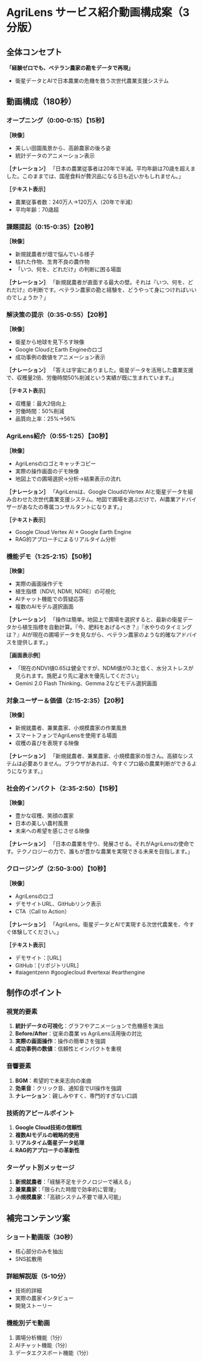 # AgriLens サービス紹介動画構成案（3分版）

## 全体コンセプト
**「経験ゼロでも、ベテラン農家の勘をデータで再現」**
- 衛星データとAIで日本農業の危機を救う次世代農業支援システム

## 動画構成（180秒）

### オープニング（0:00-0:15）【15秒】
**［映像］**
- 美しい田園風景から、高齢農家の後ろ姿
- 統計データのアニメーション表示

**［ナレーション］**
「日本の農業従事者は20年で半減。平均年齢は70歳を超えました。このままでは、国産食料が贅沢品になる日も近いかもしれません。」

**［テキスト表示］**
- 農業従事者数：240万人→120万人（20年で半減）
- 平均年齢：70歳超

### 課題提起（0:15-0:35）【20秒】
**［映像］**
- 新規就農者が畑で悩んでいる様子
- 枯れた作物、生育不良の農作物
- 「いつ、何を、どれだけ」の判断に困る場面

**［ナレーション］**
「新規就農者が直面する最大の壁。それは『いつ、何を、どれだけ』の判断です。ベテラン農家の勘と経験を、どうやって身につければいいのでしょうか？」

### 解決策の提示（0:35-0:55）【20秒】
**［映像］**
- 衛星から地球を見下ろす映像
- Google CloudとEarth Engineのロゴ
- 成功事例の数値をアニメーション表示

**［ナレーション］**
「答えは宇宙にありました。衛星データを活用した農業支援で、収穫量2倍、労働時間50%削減という実績が既に生まれています。」

**［テキスト表示］**
- 収穫量：最大2倍向上
- 労働時間：50%削減
- 品質向上率：25%→56%

### AgriLens紹介（0:55-1:25）【30秒】
**［映像］**
- AgriLensのロゴとキャッチコピー
- 実際の操作画面のデモ映像
- 地図上での圃場選択→分析→結果表示の流れ

**［ナレーション］**
「AgriLensは、Google CloudのVertex AIと衛星データを組み合わせた次世代農業支援システム。地図で圃場を選ぶだけで、AI農業アドバイザーがあなたの専属コンサルタントになります。」

**［テキスト表示］**
- Google Cloud Vertex AI × Google Earth Engine
- RAG的アプローチによるリアルタイム分析

### 機能デモ（1:25-2:15）【50秒】
**［映像］**
- 実際の画面操作デモ
- 植生指標（NDVI, NDMI, NDRE）の可視化
- AIチャット機能での質疑応答
- 複数のAIモデル選択画面

**［ナレーション］**
「操作は簡単。地図上で圃場を選択すると、最新の衛星データから植生指標を自動計算。『今、肥料をあげるべき？』『水やりのタイミングは？』AIが現在の圃場データを見ながら、ベテラン農家のような的確なアドバイスを提供します。」

**［画面表示例］**
- 「現在のNDVI値0.65は健全ですが、NDMI値が0.3と低く、水分ストレスが見られます。施肥より先に灌水を優先してください」
- Gemini 2.0 Flash Thinking、Gemma 2などモデル選択画面

### 対象ユーザー＆価値（2:15-2:35）【20秒】
**［映像］**
- 新規就農者、兼業農家、小規模農家の作業風景
- スマートフォンでAgriLensを使用する場面
- 収穫の喜びを表現する映像

**［ナレーション］**
「新規就農者、兼業農家、小規模農家の皆さん。高額なシステムは必要ありません。ブラウザがあれば、今すぐプロ級の農業判断ができるようになります。」

### 社会的インパクト（2:35-2:50）【15秒】
**［映像］**
- 豊かな収穫、笑顔の農家
- 日本の美しい農村風景
- 未来への希望を感じさせる映像

**［ナレーション］**
「日本の農業を守り、発展させる。それがAgriLensの使命です。テクノロジーの力で、誰もが豊かな農業を実現できる未来を目指します。」

### クロージング（2:50-3:00）【10秒】
**［映像］**
- AgriLensのロゴ
- デモサイトURL、GitHubリンク表示
- CTA（Call to Action）

**［ナレーション］**
「AgriLens。衛星データとAIで実現する次世代農業を、今すぐ体験してください。」

**［テキスト表示］**
- デモサイト：[URL]
- GitHub：[リポジトリURL]
- #aiagentzenn #googlecloud #vertexai #earthengine

## 制作のポイント

### 視覚的要素
1. **統計データの可視化**：グラフやアニメーションで危機感を演出
2. **Before/After**：従来の農業 vs AgriLens活用後の対比
3. **実際の画面操作**：操作の簡単さを強調
4. **成功事例の数値**：信頼性とインパクトを重視

### 音響要素
1. **BGM**：希望的で未来志向の楽曲
2. **効果音**：クリック音、通知音でUI操作を強調
3. **ナレーション**：親しみやすく、専門的すぎない口調

### 技術的アピールポイント
1. **Google Cloud技術の信頼性**
2. **複数AIモデルの戦略的使用**
3. **リアルタイム衛星データ処理**
4. **RAG的アプローチの革新性**

### ターゲット別メッセージ
1. **新規就農者**：「経験不足をテクノロジーで補える」
2. **兼業農家**：「限られた時間で効率的に管理」
3. **小規模農家**：「高額システム不要で導入可能」

## 補完コンテンツ案

### ショート動画版（30秒）
- 核心部分のみを抽出
- SNS拡散用

### 詳細解説版（5-10分）
- 技術的詳細
- 実際の農家インタビュー
- 開発ストーリー

### 機能別デモ動画
1. 圃場分析機能（1分）
2. AIチャット機能（1分）
3. データエクスポート機能（1分）
